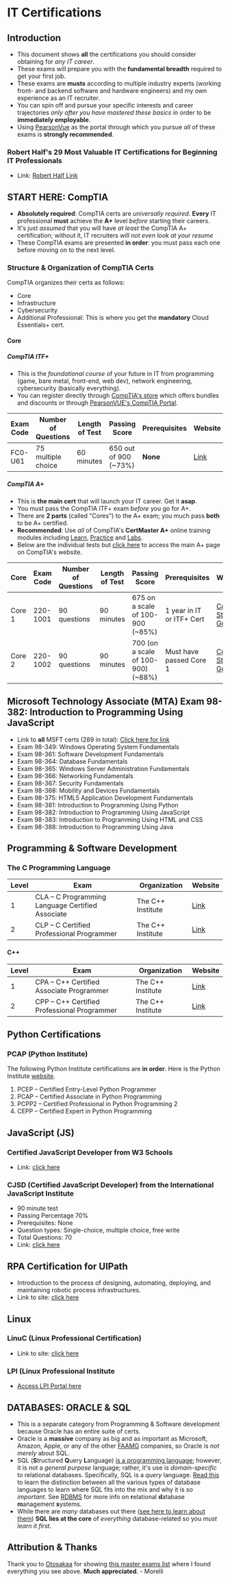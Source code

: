 # IT Certifications

## Introduction

* This document shows **all** the certifications you should consider obtaining for *any IT career*.
* These exams will prepare you with the **fundamental breadth** required to get your first job.
* These exams are **musts** according to multiple industry experts (working front- and backend software and hardware engineers) and my own experience as an IT recruiter.
* You can spin off and pursue your specific interests and career trajectories *only after you have mastered these basics* in order to be **immediately employable**.
* Using [PearsonVue](https://home.pearsonvue.com/Test-takers.aspx) as the portal through which you pursue *all* of these exams is **strongly recommended**.

### Robert Half's 29 Most Valuable IT Certifications for Beginning IT Professionals

* Link: [Robert Half Link](https://www.roberthalf.com/blog/salaries-and-skills/which-it-certifications-are-most-valuable)

## START HERE: CompTIA

* **Absolutely required**: CompTIA certs are *universally required*. **Every** IT professional **must** achieve the **A+** level *before* starting their careers.
* It's just *assumed* that you will have *at least* the CompTIA A+ certification; without it, IT recruiters *will not even look at your resume*
* These CompTIA exams are presented **in order**: you must pass each one before moving on to the next level.

### Structure & Organization of CompTIA Certs

CompTIA organizes their certs as follows: 

* Core
* Infrastructure
* Cybersecurity
* Additional Professional: This is where you get the **mandatory** Cloud Essentials+ cert.

#### Core

##### CompTIA ITF+

* This is the *foundational course* of your future in IT from programming (game, bare metal, front-end, web dev), network engineering, cybersecurity (basically everything).
* You can register directly through [CompTIA's store](https://store.comptia.org/) which offers bundles and discounts or through [PearsonVUE's CompTIA Portal](https://home.pearsonvue.com/comptia).

Exam Code  | Number of Questions | Length of Test | Passing Score          | Prerequisites | Website
---------- | ------------------- | -------------- | ---------------------- | ------------- | --------------------------------------------------------
FC0-U61    | 75 multiple choice  | 60 minutes     | 650 out of 900 (~73%)  | **None**      | [Link](https://www.comptia.org/certifications/it-fundamentals)

##### CompTIA A+

* This is **the main cert** that will launch your IT career. Get it **asap**. 
* You must pass the CompTIA ITF+ exam *before* you go for A+.
* There are **2 parts** (called "Cores") to the A+ exam; you much pass **both** to be A+ certified.
* **Recommended**: Use *all* of CompTIA's **CertMaster A+** online training modules including [Learn](https://www.comptia.org/training/certmaster-learn/a), [Practice](https://www.comptia.org/training/certmaster-practice/a) and [Labs](https://www.comptia.org/training/certmaster-labs/a).
* Below are the individual tests but [click here](https://www.comptia.org/certifications/a) to access the main A+ page on CompTIA's website.

Core     | Exam Code  | Number of Questions | Length of Test | Passing Score                      | Prerequisites             | Website
-------- | ---------- | ------------------- | -------------- | ---------------------------------- | ------------------------- | --------------------------------------------
Core 1   | 220-1001   | 90 questions        | 90 minutes     | 675 on a scale of 100-900 (~85%)   | 1 year in IT or ITF+ Cert | [Core 1 Study Guide](https://www.comptia.org/training/books/a-core-1-220-1001-study-guide)
Core 2   | 220-1002   | 90 questions        | 90 minutes     | 700 (on a scale of 100-900) (~88%) | Must have passed Core 1   | [Core 2 Study Guide](https://www.comptia.org/training/books/a-core-2-220-1002-study-guide)

## Microsoft Technology Associate (MTA) Exam 98-382: Introduction to Programming Using JavaScript

* Link to **all** MSFT certs (289 in total): [Click here for link](https://docs.microsoft.com/en-us/learn/certifications/browse/)
* Exam 98-349: Windows Operating System Fundamentals
* Exam 98-361: Software Development Fundamentals
* Exam 98-364: Database Fundamentals
* Exam 98-365: Windows Server Administration Fundamentals
* Exam 98-366: Networking Fundamentals
* Exam 98-367: Security Fundamentals
* Exam 98-368: Mobility and Devices Fundamentals
* Exam 98-375: HTML5 Application Development Fundamentals
* Exam 98-381: Introduction to Programming Using Python
* Exam 98-382: Introduction to Programming Using JavaScript
* Exam 98-383: Introduction to Programming Using HTML and CSS
* Exam 98-388: Introduction to Programming Using Java

## Programming & Software Development

### The C Programming Language

Level | Exam                                                  | Organization                 | Website
----- | ----------------------------------------------------- | ---------------------------- | ------------------------------------------------------------------------
1     | CLA – C Programming Language Certified Associate      | The C++ Institute            | [Link](https://cppinstitute.org/cla-c-programming-language-certified-associate)
2     | CLP – C Certified Professional Programmer             | The C++ Institute            | [Link](https://cppinstitute.org/clp-programmer)

#### C++

Level | Exam                                                  | Organization                 | Website
----- | ----------------------------------------------------- | ---------------------------- | ------------------------------------------------------------------------
1     | CPA – C++ Certified Associate Programmer              | The C++ Institute            | [Link](http://www.cppinstitute.org/cpa-c-certified-associate-programmer-certification)
2     | CPP – C++ Certified Professional Programmer           | The C++ Institute            | [Link](http://www.cppinstitute.org/cpp-c-certified-professional-programmer)

## Python Certifications

### PCAP (Python Institute)

The following Python Institute certifications are **in order**. Here is the Python Institute [website](https://pythoninstitute.org/certification/).

1. PCEP – Certified Entry-Level Python Programmer
2. PCAP – Certified Associate in Python Programming
3. PCPP2 – Certified Professional in Python Programming 2
4. CEPP – Certified Expert in Python Programming

## JavaScript (JS)

### Certified JavaScript Developer from W3 Schools

* Link: [click here](https://courses.w3schools.com/courses/javascript)

### CJSD (Certified JavaScript Developer) from the International JavaScript Institute

* 90 minute test
* Passing Percentage 70%
* Prerequisites: None
* Question types: Single-choice, multiple choice, free write
* Total Questions: 70
* Link: [click here](https://www.javascriptinstitute.org/javascript-certification/)

## RPA Certification for UIPath

* Introduction to the process of designing, automating, deploying, and maintaining robotic process infrastructures.
* Link to site: [click here](https://www.uipath.com/learning/certification)

## Linux

### LinuC (Linux Professional Certification)

* Link to site: [click here](https://home.pearsonvue.com/linuc)

### LPI (Linux Professional Institute

* [Access LPI Portal here](https://home.pearsonvue.com/lpi)

## DATABASES: ORACLE & SQL

* This is a separate category from Programming & Software development because Oracle has an entire suite of certs.
* Oracle is a **massive** company as big and as important as Microsoft, Amazon, Apple, or any of the other [FAAMG](https://vested.co.in/blog/what-is-fang-or-is-it-faang-or-faamg/) companies, so Oracle is *not merely* about SQL.
* SQL (**S**tructured **Q**uery **L**anguage) [is a programming language](https://en.wikipedia.org/wiki/SQL); however, it is not a *general purpose* language; rather, it's use is *domain-specific* to relational databases. Specifically, SQL is a *query* language. [Read this](https://www.sciencedirect.com/topics/computer-science/database-languages) to learn the distinction between all the various types of database languages to learn where SQL fits into the mix and why it is *so important*. See [RDBMS](https://en.wikipedia.org/wiki/Relational_database#RDBMS) for more info on **r**elational **d**atabase **m**anagement **s**ystems.
* While there are *many* databases out there ([see here to learn about them](https://www.matillion.com/resources/blog/the-types-of-databases-with-examples)) **SQL lies at the core** of *everything* database-related so you *must learn it first*.

## Attribution & Thanks

Thank you to [Otosakaa](https://github.com/Otosakaa) for showing [this master exams list](https://home.pearsonvue.com/Test-takers/A-to-Z-program-list/View-all.aspx) where I found everything you see above. **Much appreciated**. - Morelli

